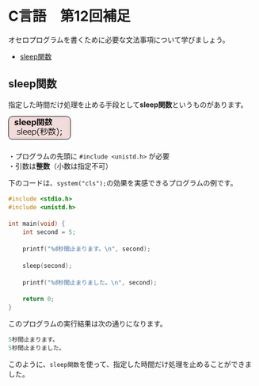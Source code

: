 # C言語　第12回補足
オセロプログラムを書くために必要な文法事項について学びましょう。
     
  -  [sleep関数](#sleep関数)   

## sleep関数
指定した時間だけ処理を止める手段として**sleep関数**というものがあります。

![](./img/pc_12+_1.png)

・プログラムの先頭に `#include <unistd.h>` が必要  
・引数は**整数**（小数は指定不可）

下のコードは、`system("cls");`の効果を実感できるプログラムの例です。

``` C
#include <stdio.h>
#include <unistd.h>
 
int main(void) {
    int second = 5;
 
    printf("%d秒間止まります。\n", second);
 
    sleep(second);
 
    printf("%d秒間止まりました。\n", second);
 
    return 0;
}
```

このプログラムの実行結果は次の通りになります。

``` C
5秒間止まります。
5秒間止まりました。
```

このように、`sleep関数`を使って、指定した時間だけ処理を止めることができました。
